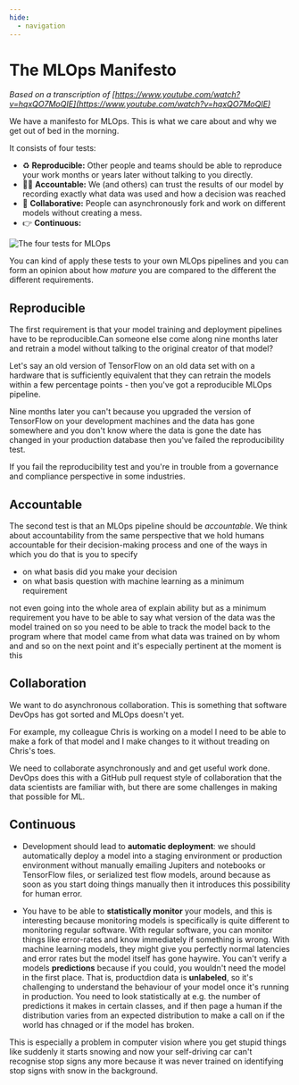 ```yaml
---
hide:
  - navigation
---
```


# The MLOps Manifesto

*Based on a transcription of [https://www.youtube.com/watch?v=hqxQO7MoQIE](https://www.youtube.com/watch?v=hqxQO7MoQIE)*

We have a manifesto for MLOps. This is what we care about and why we get out of bed in the morning.

It consists of four tests:

* ♻️ **Reproducible:** Other people and teams should be able to reproduce your work months or years later without talking to you directly.
* 👩‍🏫 **Accountable:** We (and others) can trust the results of our model by recording exactly what data was used and how a decision was reached
* 👥 **Collaborative:** People can asynchronously fork and work on different models without creating a mess.
* 👉 **Continuous:** 

![The four tests for MLOps](https://cln.sh/YOsDpQ+)

You can kind of apply these tests to your own MLOps pipelines and you can form an opinion about how *mature* you are compared to the different the different 
requirements.


## Reproducible

The first requirement is that your model training and deployment pipelines have to be reproducible.Can someone else come along nine months later and retrain a model 
without talking to the original creator of that model?

Let's say an old version of TensorFlow on an old data set with on a hardware that is sufficiently equivalent that they can retrain the models within 
a few percentage points - then you've got a reproducible MLOps pipeline.

Nine months later you can't because you upgraded the version of TensorFlow on your development machines and the data has gone somewhere and you don't know where 
the data is gone the date has  changed in your production database then you've failed the reproducibility test.

If you fail the reproducibility test and you're in trouble from a governance and compliance perspective in some industries.

## Accountable

The second test is that an MLOps pipeline should be *accountable*. We think about accountability from the same perspective that we hold humans accountable for 
their decision-making process and one of the ways in which you do that is you to specify
* on what basis did you make your decision
* on what basis question with machine learning as a minimum requirement

not even going into the whole area of explain ability but as a minimum requirement you have to be able to say what version of the data was the model 
trained on so you need to be able to track the model back to the program where that model came from what data was trained on by whom and and so on the 
next point and it's especially pertinent at the moment is this 

## Collaboration
We want to do asynchronous collaboration. This is something that software DevOps has got sorted and MLOps doesn't yet.

For example, my colleague Chris is working on a model I need to be able to make a fork of that model and I make changes to it without treading on Chris's toes.

We need to collaborate asynchronously and and get useful work done. DevOps does this with a GitHub pull request style 
of collaboration that the data scientists are familiar with, but there are some challenges in making that possible for ML. 


## Continuous 
* Development should lead to **automatic deployment**: we should automatically deploy a model into a staging environment or 
production environment without manually emailing Jupiters and notebooks or TensorFlow files, or serialized test flow models, 
around because as soon as you start doing things manually then it introduces this possibility for human error.

* You have to be able to **statistically monitor** your models, and this is interesting because monitoring models is specifically is quite different to 
monitoring regular software. With regular software, you can monitor things like error-rates and know immediately if something is wrong. With machine learning 
models, they might give you perfectly normal latencies and error rates but the model itself has gone haywire. You can't verify a models **predictions** because 
if you could, you wouldn't need the model in the first place. That is, productdion data is **unlabeled**, so it's challenging to understand the behaviour 
of your model once it's running in production. You need to look statistically at e.g. the number of predictions it makes in certain classes, and if then 
page a human if the distribution varies from an expected distribution to make a call on if the world has chnaged or if the model has broken.

This is especially a problem in computer vision where you get stupid things like suddenly it starts snowing and now your self-driving car can't recognise stop
signs any more because it was never trained on identifying stop signs with snow in the background.
